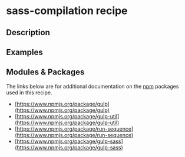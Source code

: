 # sass-compilation recipe

## Description

## Examples

## Modules & Packages

The links below are for additional documentation on the [npm](https://www.npmjs.org/) packages used in this recipe.

* [https://www.npmjs.org/package/gulp](https://www.npmjs.org/package/gulp)
* [https://www.npmjs.org/package/gulp-util](https://www.npmjs.org/package/gulp-util)
* [https://www.npmjs.org/package/run-sequence](https://www.npmjs.org/package/run-sequence)
* [https://www.npmjs.org/package/gulp-sass](https://www.npmjs.org/package/gulp-sass)

